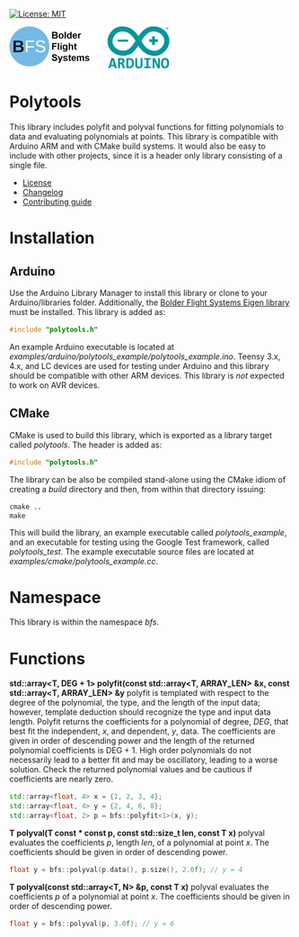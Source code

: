 [![License: MIT](https://img.shields.io/badge/License-MIT-yellow.svg)](https://opensource.org/licenses/MIT)

![Bolder Flight Systems Logo](img/logo-words_75.png) &nbsp; &nbsp; ![Arduino Logo](img/arduino_logo_75.png)

# Polytools
This library includes polyfit and polyval functions for fitting polynomials to data and evaluating polynomials at points. This library is compatible with Arduino ARM and with CMake build systems. It would also be easy to include with other projects, since it is a header only library consisting of a single file.
   * [License](LICENSE.md)
   * [Changelog](CHANGELOG.md)
   * [Contributing guide](CONTRIBUTING.md)

# Installation

## Arduino
Use the Arduino Library Manager to install this library or clone to your Arduino/libraries folder. Additionally, the [Bolder Flight Systems Eigen library](https://github.com/bolderflight/eigen) must be installed. This library is added as:

```C++
#include "polytools.h"
```

An example Arduino executable is located at *examples/arduino/polytools_example/polytools_example.ino*. Teensy 3.x, 4.x, and LC devices are used for testing under Arduino and this library should be compatible with other ARM devices. This library is *not* expected to work on AVR devices.

## CMake
CMake is used to build this library, which is exported as a library target called *polytools*. The header is added as:

```C++
#include "polytools.h"
```

The library can be also be compiled stand-alone using the CMake idiom of creating a *build* directory and then, from within that directory issuing:

```
cmake ..
make
```

This will build the library, an example executable called *polytools_example*, and an executable for testing using the Google Test framework, called *polytools_test*. The example executable source files are located at *examples/cmake/polytools_example.cc*.

# Namespace
This library is within the namespace *bfs*.

# Functions

**std::array<T, DEG + 1> polyfit(const std::array<T, ARRAY_LEN> &x, const std::array<T, ARRAY_LEN> &y** polyfit is templated with respect to the degree of the polynomial, the type, and the length of the input data; however, template deduction should recognize the type and input data length. Polyfit returns the coefficients for a polynomial of degree, *DEG*, that best fit the independent, *x*, and dependent, *y*, data. The coefficients are given in order of descending power and the length of the returned polynomial coefficients is DEG + 1. High order polynomials do not necessarily lead to a better fit and may be oscillatory, leading to a worse solution. Check the returned polynomial values and be cautious if coefficients are nearly zero.

```C++
std::array<float, 4> x = {1, 2, 3, 4};
std::array<float, 4> y = {2, 4, 6, 8};
std::array<float, 2> p = bfs::polyfit<1>(x, y);
```
**T polyval(T const * const p, const std::size_t len, const T x)** polyval evaluates the coefficients *p*, length *len*, of a polynomial at point *x*. The coefficients should be given in order of descending power.

```C++
float y = bfs::polyval(p.data(), p.size(), 2.0f); // y = 4
```

**T polyval(const std::array<T, N> &p, const T x)** polyval evaluates the coefficients *p* of a polynomial at point *x*. The coefficients should be given in order of descending power.

```C++
float y = bfs::polyval(p, 3.0f); // y = 6
```

